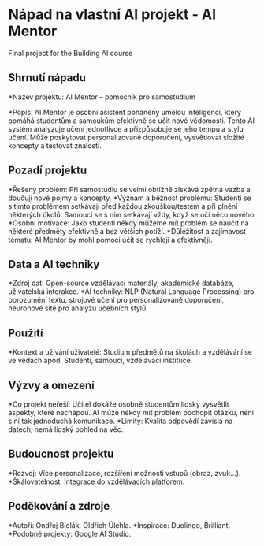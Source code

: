 # Nápad na vlastní AI projekt - AI Mentor

Final project for the Building AI course

## Shrnutí nápadu

*Název projektu: AI Mentor – pomocník pro samostudium 

*Popis: AI Mentor je osobní asistent poháněný umělou inteligencí, který pomáhá studentům a samoukům efektivně se učit nové vědomosti. Tento AI systém analyzuje učení jednotlivce a přizpůsobuje se jeho tempu a stylu učení. Může poskytovat personalizované doporučení, vysvětlovat složité koncepty a testovat znalosti.

## Pozadí projektu

*Řešený problém: Při samostudiu se velmi obtížně získává zpětná vazba a doučují nové pojmy a koncepty.
*Význam a běžnost problému: Studenti se s tímto problémem setkávají před každou zkouškou/testem a při plnění některých úkolů. Samouci se s ním setkávají vždy, když se učí něco nového.
*Osobní motivace: Jako studenti někdy můžeme mít problém se naučit na některé předměty efektivně a bez větších potíží.
*Důležitost a zajímavost tématu: AI Mentor by mohl pomoci učit se rychleji a efektivněji.


## Data a AI techniky

*Zdroj dat: Open-source vzdělávací materiály, akademické databáze, uživatelská interakce.
*AI techniky: NLP (Natural Language Processing) pro porozumění textu, strojové učení pro personalizované doporučení, neuronové sítě pro analýzu učebních stylů.



## Použití

*Kontext a užívání uživatelé: Studium předmětů na školách a vzdělávání se ve vědách apod. Studenti, samouci, vzdělávací instituce.

## Výzvy a omezení

*Co projekt neřeší: Učitel dokáže osobně studentům lidsky vysvětlit aspekty, které nechápou. AI může někdy mít problém pochopit otázku, není s ní tak jednoduchá komunikace.
*Limity: Kvalita odpovědí závislá na datech, nemá lidský pohled na věc.

## Budoucnost projektu

*Rozvoj: Více personalizace, rozšíření možnosti vstupů (obraz, zvuk…).
*Škálovatelnost: Integrace do vzdělávacích platforem.

## Poděkování a zdroje
*Autoři: Ondřej Bielák, Oldřich Úlehla.
*Inspirace: Duolingo, Brilliant.
*Podobné projekty: Google AI Studio.

